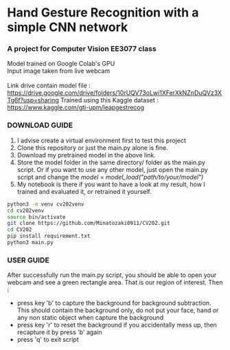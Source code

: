 # Hand Gesture Recognition with a simple CNN network
### A project for Computer Vision EE3077 class
Model trained on Google Colab's GPU <br>
Input image taken from live webcam <br>
<br>
Link drive contain model file : https://drive.google.com/drive/folders/10rUQV73oLwi1XFerXkNZnDuQVz3XTg6f?usp=sharing
Trained using this Kaggle dataset : https://www.kaggle.com/gti-upm/leapgestrecog
### DOWNLOAD GUIDE
1. I advise create a virtual environment first to test this project 
2. Clone this repository or just the main.py alone is fine. 
3. Download my pretrained model in the above link. 
4. Store the model folder in the same directory/ folder as the main.py script. Or if you want to use any other model, just open the main.py script and change the *model = model_load("path/to/your/model")*
5. My notebook is there if you want to have a look at my result, how I trained and evaluated it, or retrained it yourself.
 ```bash
python3 -m venv cv202venv
cd cv202venv
source bin/activate
git clone https://github.com/Minatozaki0911/CV202.git
cd CV202
pip install requirement.txt
python3 main.py
```
### USER GUIDE
After successfully run the main.py script, you should be able to open your webcam and see a green rectangle area. That is our region of interest. Then : <br>
- press key 'b' to capture the background for background subtraction. This should contain the background only, do not put your face, hand or any non static object when capture the background
- press key 'r' to reset the background if you accidentally mess up, then recapture it by press 'b' again 
- press 'q' to exit script
